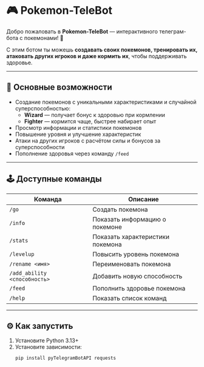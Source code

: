 # 🎮 Pokemon-TeleBot

Добро пожаловать в **Pokemon-TeleBot** — интерактивного телеграм-бота с покемонами! 🐾  

С этим ботом ты можешь **создавать своих покемонов, тренировать их, атаковать других игроков и даже кормить их**, чтобы поддерживать здоровье.  

---

## 🔹 Основные возможности

- Создание покемонов с уникальными характеристиками и случайной суперспособностью:
  - **Wizard** — получает бонус к здоровью при кормлении
  - **Fighter** — кормится чаще, быстрее набирает опыт  
- Просмотр информации и статистики покемонов  
- Повышение уровня и улучшение характеристик  
- Атаки на других игроков с расчётом силы и бонусов за суперспособности  
- Пополнение здоровья через команду `/feed`  

---

## 🕹 Доступные команды

| Команда              | Описание |
|----------------------|----------|
| `/go`                | Создать покемона |
| `/info`              | Показать информацию о покемоне |
| `/stats`             | Показать характеристики покемона |
| `/levelup`           | Повысить уровень покемона |
| `/rename <имя>`      | Переименовать покемона |
| `/add_ability <способность>` | Добавить новую способность |
| `/feed`              | Пополнить здоровье покемона |
| `/help`              | Показать список команд |

---


## ⚙️ Как запустить

1. Установите Python 3.13+  
2. Установите зависимости:  
   ```bash
   pip install pyTelegramBotAPI requests
